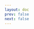 ```yaml
---
layout: doc
prev: false
next: false
---
```


<CustomItemBox :item="{
  name: '酒',
  icon: '/wiki/item/wine.png',
  type: '',
  description: '',
  params: {
    stack: 1,
    durability: -1 
  },
  obtain: {
    found: [],
    npc: [],
    shop: [],
    gardening: []
  }
}" />
